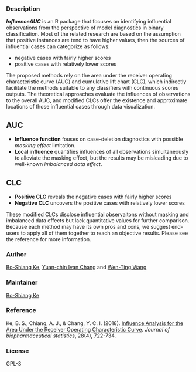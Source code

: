 ### Description
***InfluenceAUC*** is an R package that focuses on identifying influential observations from the perspective of model diagnostics in binary classification. Most of the related research are based on the assumption that positive instances are tend to have higher values, then the sources of influential cases can categorize as follows:
+ negative cases with fairly higher scores
+ positive cases with relatively lower scores

The proposed methods rely on the area under the receiver operating characteristic curve (AUC) and cumulative lift chart (CLC), which indirectly facilitate the methods suitable to any classifiers with continuous scores outputs. The theoretical approaches evaluate the influences of observations to the overall AUC, and modified CLCs offer the existence and approximate locations of those influential cases through data visualization. 

## AUC
* **Influence function** fouses on case-deletion diagnostics with possible *masking effect* limitation.
* **Local influence** quantifies influences of all observations simultaneously to alleviate the masking effect, but the results may be misleading due to well-known *imbalanced data effect*.

## CLC
* **Positive CLC** reveals the negative cases with fairly higher scores 
* **Negative CLC** uncovers the positive cases with relatively lower scores

These modified CLCs disclose influential observaitons without masking and imbalanced data effects but lack quantitative values for further comparison. Because each method may have its own pros and cons, we suggest end-users to apply all of them together to reach an objective results. Please see the reference for more information.  



### Author
[Bo-Shiang Ke](https://www.linkedin.com/in/boshiang "Bo-Shiang Ke"), [Yuan-chin Ivan Chang](http://idv.sinica.edu.tw/ycchang/ivan.html) and [Wen-Ting Wang](https://www.linkedin.com/in/wen-ting-wang-6083a17b "Wen-Ting Wang") 
 
### Maintainer
[Bo-Shiang Ke](https://www.linkedin.com/in/boshiang "Bo-Shiang Ke")

### Reference
Ke, B. S., Chiang, A. J., & Chang, Y. C. I. (2018). [Influence Analysis for the Area Under the Receiver Operating Characteristic Curve](https://www.tandfonline.com/doi/full/10.1080/10543406.2017.1377728). *Journal of biopharmaceutical statistics*, 28(4), 722-734.

### License
GPL-3
